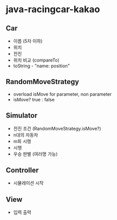 # java-racingcar-kakao

## Car
* 이름 (5자 이하)
* 위치
* 전진
* 위치 비교 (compareTo)
* toString - "name: position"

## RandomMoveStrategy
* overload isMove for parameter, non parameter
* isMove? true : false

## Simulator
* 전진 조건 (RandomMoveStrategy.isMove?)
* n대의 자동차
* m회 시행
* 시행
* 우승 판별 (여러명 가능)

## Controller
* 시뮬레이션 시작

## View
* 입력 출력
